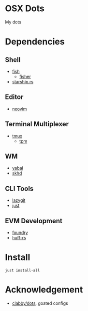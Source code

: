 # OSX Dots

My dots

# Dependencies

## Shell

- [fish](https://fishshell.com/)
    - [fisher](https://github.com/jorgebucaran/fisher)
- [starship.rs](https://starship.rs/)

## Editor

- [neovim](https://github.com/neovim/neovim)

## Terminal Multiplexer

- [tmux](https://github.com/tmux/tmux/wiki)
    - [tpm](https://github.com/tmux-plugins/tpm)

## WM

- [yabai](https://github.com/koekeishiya/yabai)
- [skhd](https://github.com/koekeishiya/skhd)

## CLI Tools

- [lazygit](https://github.com/jesseduffield/lazygit)
- [just](https://github.com/casey/just)

## EVM Development

- [foundry](https://github.com/foundry-rs)
- [huff-rs](https://github.com/huff-language/huff-rs)

# Install
```
just install-all
```

# Acknowledgement

- [clabby/dots](https://github.com/clabby/dots/tree/main), goated configs
